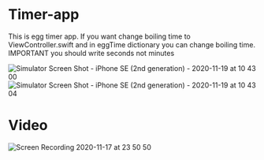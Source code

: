 # Timer-app
This is egg timer app. If you want change boiling time to ViewController.swift and in eggTime dictionary you can change boiling time. IMPORTANT you should write seconds not minutes

![Simulator Screen Shot - iPhone SE (2nd generation) - 2020-11-19 at 10 43 00](https://user-images.githubusercontent.com/74178243/99626927-12be9a00-2a55-11eb-9db1-3aa3e105c91e.png)
![Simulator Screen Shot - iPhone SE (2nd generation) - 2020-11-19 at 10 43 04](https://user-images.githubusercontent.com/74178243/99626931-15b98a80-2a55-11eb-8e57-d4cef861610e.png)

# Video
![Screen Recording 2020-11-17 at 23 50 50](https://user-images.githubusercontent.com/74178243/99627003-439ecf00-2a55-11eb-8ac6-34c5e9448cbd.gif)
